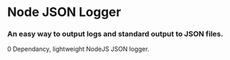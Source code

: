 # Node JSON Logger
### An easy way to output logs and standard output to JSON files.
0 Dependancy, lightweight NodeJS JSON logger. 